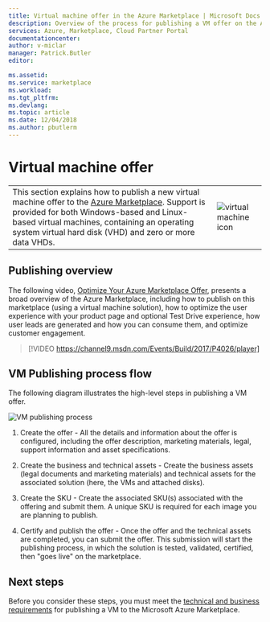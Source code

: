```yaml
---
title: Virtual machine offer in the Azure Marketplace | Microsoft Docs
description: Overview of the process for publishing a VM offer on the Azure Marketplace.
services: Azure, Marketplace, Cloud Partner Portal
documentationcenter:
author: v-miclar
manager: Patrick.Butler  
editor:

ms.assetid: 
ms.service: marketplace
ms.workload: 
ms.tgt_pltfrm: 
ms.devlang: 
ms.topic: article
ms.date: 12/04/2018
ms.author: pbutlerm
---
```


# Virtual machine offer

|    |    |
|-----------------------------------------------------------------|------------------------------------------|
| This section explains how to publish a new virtual machine offer to the [Azure Marketplace](https://azuremarketplace.microsoft.com). Support is provided for both Windows-based and Linux-based virtual machines, containing an operating system virtual hard disk (VHD) and zero or more data VHDs. | ![virtual machine icon](./media/virtual-machine-icon.png)  |


## Publishing overview

The following video, [Optimize Your Azure Marketplace Offer](https://channel9.msdn.com/Events/Build/2017/P4026?ocid=player), presents
a broad overview of the Azure Marketplace, including how to publish on this marketplace (using a virtual machine solution), how to optimize the user
experience with your product page and optional Test Drive experience, how user leads are generated and how you can consume them, and optimize customer
engagement.

> [!VIDEO https://channel9.msdn.com/Events/Build/2017/P4026/player]


## VM Publishing process flow

The following diagram illustrates the high-level steps in publishing a VM offer. 

![VM publishing process](./media/publishvm_001.png)

1. Create the offer - All the details and information about the offer is configured, including the offer description, marketing materials, legal, support information and asset specifications.

2. Create the business and technical assets - Create the business assets (legal documents and marketing materials) and technical assets for the associated solution (here, the VMs and attached disks). 

3. Create the SKU - Create the associated SKU(s) associated with the offering and submit them.  A unique SKU is required for each image you are planning to publish. 
 
4. Certify and publish the offer -  Once the offer and the technical assets are completed, you can submit the offer. This submission will start the publishing process, in which the solution is tested, validated, certified, then "goes live" on the marketplace.  

## Next steps

Before you consider these steps, you must meet the [technical and business requirements](./cpp-prerequisites.md) for publishing a VM to the Microsoft Azure Marketplace. 
